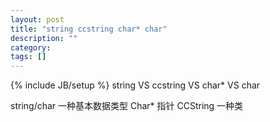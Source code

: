 ```yaml
---
layout: post
title: "string ccstring char* char"
description: ""
category: 
tags: []
---
```

{% include JB/setup %}
string  VS  ccstring  VS char*   VS  char


string/char 一种基本数据类型
Char* 指针
CCString 一种类